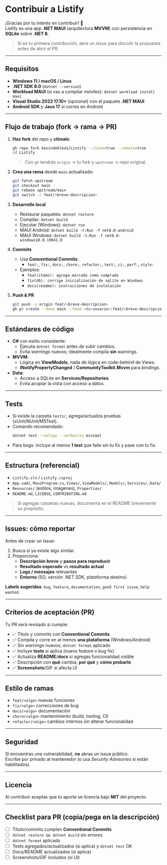 # Contribuir a **Listify**

¡Gracias por tu interés en contribuir! 🎉  
Listify es una app **.NET MAUI** (arquitectura **MVVM**) con persistencia en **SQLite** sobre **.NET 8**.

> Si es tu primera contribución, abre un *issue* para discutir la propuesta antes de abrir el PR.

---

## Requisitos

- **Windows 11 / macOS / Linux**
- **.NET SDK 8.0** (`dotnet --version`)
- **Workload MAUI** (si vas a compilar móviles): `dotnet workload install maui`
- **Visual Studio 2022 17.10+** (opcional) con el paquete **.NET MAUI**
- **Android SDK** y **Java 17** si corres en Android

---

## Flujo de trabajo (fork → rama → PR)

1. **Haz fork** del repo y **clónalo**:
   ```bash
   gh repo fork kevindoblea1/Listify --clone=true --remote=true
   cd Listify
   ```
   > Con `gh` tendrás `origin` → tu fork y `upstream` → repo original.

2. **Crea una rama** desde `main` actualizado:
   ```bash
   git fetch upstream
   git checkout main
   git rebase upstream/main
   git switch -c feat/<breve-descripcion>
   ```

3. **Desarrollo local**
   - Restaurar paquetes: `dotnet restore`
   - Compilar: `dotnet build`
   - Ejecutar (Windows): `dotnet run`
   - MAUI Android: `dotnet build -t:Run -f net8.0-android`
   - MAUI Windows: `dotnet build -t:Run -f net8.0-windows10.0.19041.0`

4. **Commits**
   - Usa **Conventional Commits**:
     - `feat:`, `fix:`, `docs:`, `chore:`, `refactor:`, `test:`, `ci:`, `perf:`, `style:`
   - Ejemplos:
     - `feat(items): agrega marcado como comprado`
     - `fix(db): corrige inicialización de sqlite en Windows`
     - `docs(readme): instrucciones de instalación`

5. **Push & PR**
   ```bash
   git push -u origin feat/<breve-descripcion>
   gh pr create --base main --head <tu-usuario>:feat/<breve-descripcion> --title "feat: ..." --fill
   ```

---

## Estándares de código

- **C#** con estilo consistente:
  - Ejecuta `dotnet format` antes de subir cambios.
  - Evita *warnings* nuevos; idealmente compila **sin** warnings.
- **MVVM**:
  - Lógica en **ViewModels**, nada de lógica en code-behind de Views.
  - **INotifyPropertyChanged** / **CommunityToolkit.Mvvm** para *bindings*.
- **Data**:
  - Acceso a SQLite en **Services/Repositories**.
  - Evita acoplar la vista con acceso a datos.

---

## Tests

- Si existe la carpeta `tests/`, agrega/actualiza pruebas (xUnit/NUnit/MSTest).
- Comando recomendado:
  ```bash
  dotnet test --nologo --verbosity minimal
  ```
- Para bugs: incluye al menos **1 test** que falle sin tu fix y pase con tu fix.

---

## Estructura (referencial)

- `Listify.sln` / `Listify.csproj`
- `App.xaml`, `MauiProgram.cs`, `Views/`, `ViewModels/`, `Models/`, `Services/`, `Data/`
- `Resources/` (estilos, imágenes), `Properties/`
- `README.md`, `LICENSE`, `CONTRIBUTING.md`

> Si agregas carpetas nuevas, documenta en el README brevemente su propósito.

---

## Issues: cómo reportar

Antes de crear un Issue:
1. Busca si ya existe algo similar.
2. Proporciona:
   - **Descripción breve** y **pasos para reproducir**
   - **Resultado esperado** vs **resultado actual**
   - **Logs / mensajes** relevantes
   - **Entorno** (SO, versión .NET SDK, plataforma destino)

**Labels sugeridas**: `bug`, `feature`, `documentation`, `good first issue`, `help wanted`.

---

## Criterios de aceptación (PR)

Tu PR será revisado si cumple:

- ✅ Título y commits con **Conventional Commits**
- ✅ Compila y corre en al menos **una plataforma** (Windows/Android)
- ✅ Sin *warnings* nuevos; `dotnet format` aplicado
- ✅ Incluye **tests** si aplica (nuevo feature o bug fix)
- ✅ Actualiza **README**/**docs** si agregas funcionalidad visible
- ✅ Descripción con **qué** cambia, **por qué** y **cómo probarlo**
- ✅ **Screenshots**/GIF si afecta UI

---

## Estilo de ramas

- `feat/<algo>` nuevas funciones
- `fix/<algo>` correcciones de bug
- `docs/<algo>` documentación
- `chore/<algo>` mantenimiento (build, tooling, CI)
- `refactor/<algo>` cambios internos sin alterar funcionalidad

---

## Seguridad

Si encuentras una vulnerabilidad, **no** abras un issue público.  
Escribe por privado al mantenedor (o usa *Security Advisories* si están habilitados).

---

## Licencia

Al contribuir aceptas que tu aporte se licencia bajo **MIT** del proyecto.

---

## Checklist para PR (copia/pega en la descripción)

- [ ] Título/commits cumplen **Conventional Commits**
- [ ] `dotnet restore && dotnet build` sin errores
- [ ] `dotnet format` aplicado
- [ ] Tests agregados/actualizados (si aplica) y `dotnet test` OK
- [ ] Docs/README actualizados (si aplica)
- [ ] Screenshots/GIF incluidos (si UI)
